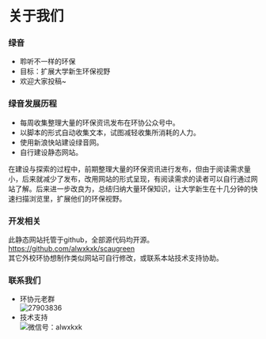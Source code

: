 # 关于我们
### 绿音
- 聆听不一样的环保  
- 目标：扩展大学新生环保视野
- 欢迎大家投稿~

### 绿音发展历程
- 每周收集整理大量的环保资讯发布在环协公众号中。
- 以脚本的形式自动收集文本，试图减轻收集所消耗的人力。
- 使用新浪快站建设绿音网。
- 自行建设静态网站。  

在建设与探索的过程中，前期整理大量的环保资讯进行发布，但由于阅读需求量小，后来就减少了发布，改用网站的形式呈现，有阅读需求的读者可以自行通过网站了解。后来进一步改良为，总结归纳大量环保知识，让大学新生在十几分钟的快速扫描浏览里，扩展他们的环保视野。

### 开发相关
此静态网站托管于github，全部源代码均开源。https://github.com/alwxkxk/scaugreen  
其它外校环协想制作类似网站可自行修改，或联系本站技术支持协助。

### 联系我们
- 环协元老群  
![27903836](http://ox6t89mri.bkt.clouddn.com/scaugreen-QQ-QR.jpg "环协元老群 QQ群")
- 技术支持  
![微信号：alwxkxk](http://ox6t89mri.bkt.clouddn.com/alwxkxk-RQ.jpg "技术支持") 









